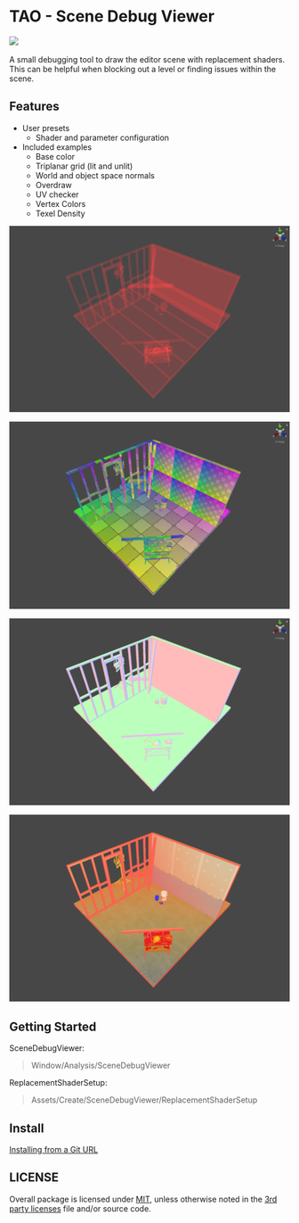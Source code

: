 # TAO - Scene Debug Viewer

![](Documentation~/Images/SDV_01.gif)

A small debugging tool to draw the editor scene with replacement shaders. This can be helpful when blocking out a level or finding issues within the scene.

## Features

- User presets
  - Shader and parameter configuration
- Included examples
  - Base color
  - Triplanar grid (lit and unlit)
  - World and object space normals
  - Overdraw
  - UV checker
  - Vertex Colors
  - Texel Density

![](Documentation~/Images/Overdraw_01.png)

![](Documentation~/Images/UV_01.png)

![](Documentation~/Images/WorldSpaceNormals_01.png)

![](Documentation~/Images/TexelDensity_01.png)

## Getting Started

SceneDebugViewer:
> Window/Analysis/SceneDebugViewer

ReplacementShaderSetup:
> Assets/Create/SceneDebugViewer/ReplacementShaderSetup

## Install

[Installing from a Git URL](https://docs.unity3d.com/Manual/upm-ui-giturl.html)

## LICENSE

Overall package is licensed under [MIT](/LICENSE.md), unless otherwise noted in the [3rd party licenses](/THIRD%20PARTY%20NOTICES.md) file and/or source code.